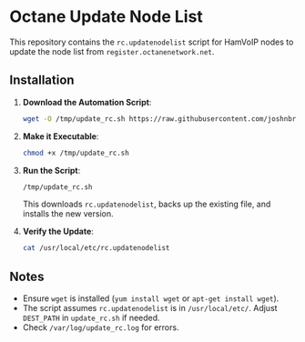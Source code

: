 # Octane Update Node List

This repository contains the `rc.updatenodelist` script for HamVoIP nodes to update the node list from `register.octanenetwork.net`.

## Installation

1. **Download the Automation Script**:
   ```bash
   wget -O /tmp/update_rc.sh https://raw.githubusercontent.com/joshnbrown23/octane-updatenodelist/main/update_rc.sh
   ```

2. **Make it Executable**:
   ```bash
   chmod +x /tmp/update_rc.sh
   ```

3. **Run the Script**:
   ```bash
   /tmp/update_rc.sh
   ```
   This downloads `rc.updatenodelist`, backs up the existing file, and installs the new version.

4. **Verify the Update**:
   ```bash
   cat /usr/local/etc/rc.updatenodelist


## Notes
- Ensure `wget` is installed (`yum install wget` or `apt-get install wget`).
- The script assumes `rc.updatenodelist` is in `/usr/local/etc/`. Adjust `DEST_PATH` in `update_rc.sh` if needed.
- Check `/var/log/update_rc.log` for errors.
